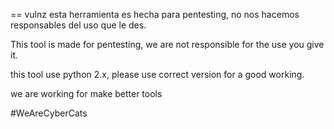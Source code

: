 == vulnz
esta herramienta es  hecha para pentesting, no nos hacemos 
responsables del uso que le des.

This tool is made for pentesting, we are not responsible for the use 
you give it.

this tool use python 2.x, please use correct version for a good 
working.

we are working for make better tools

#WeAreCyberCats
